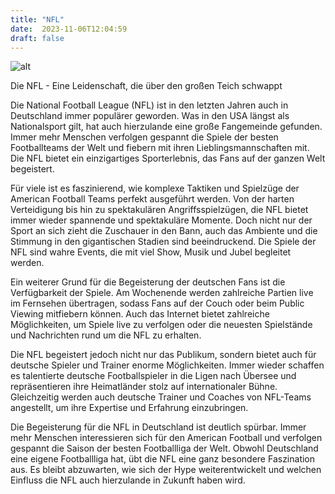 ```yaml
---
title: "NFL"
date:  2023-11-06T12:04:59
draft: false
---
```



![alt](../../images/NFL.jpg)

Die NFL - Eine Leidenschaft, die über den großen Teich schwappt

Die National Football League (NFL) ist in den letzten Jahren auch in Deutschland immer populärer geworden. Was in den USA längst als Nationalsport gilt, hat auch hierzulande eine große Fangemeinde gefunden. Immer mehr Menschen verfolgen gespannt die Spiele der besten Footballteams der Welt und fiebern mit ihren Lieblingsmannschaften mit. Die NFL bietet ein einzigartiges Sporterlebnis, das Fans auf der ganzen Welt begeistert.

Für viele ist es faszinierend, wie komplexe Taktiken und Spielzüge der American Football Teams perfekt ausgeführt werden. Von der harten Verteidigung bis hin zu spektakulären Angriffsspielzügen, die NFL bietet immer wieder spannende und spektakuläre Momente. Doch nicht nur der Sport an sich zieht die Zuschauer in den Bann, auch das Ambiente und die Stimmung in den gigantischen Stadien sind beeindruckend. Die Spiele der NFL sind wahre Events, die mit viel Show, Musik und Jubel begleitet werden.

Ein weiterer Grund für die Begeisterung der deutschen Fans ist die Verfügbarkeit der Spiele. Am Wochenende werden zahlreiche Partien live im Fernsehen übertragen, sodass Fans auf der Couch oder beim Public Viewing mitfiebern können. Auch das Internet bietet zahlreiche Möglichkeiten, um Spiele live zu verfolgen oder die neuesten Spielstände und Nachrichten rund um die NFL zu erhalten.

Die NFL begeistert jedoch nicht nur das Publikum, sondern bietet auch für deutsche Spieler und Trainer enorme Möglichkeiten. Immer wieder schaffen es talentierte deutsche Footballspieler in die Ligen nach Übersee und repräsentieren ihre Heimatländer stolz auf internationaler Bühne. Gleichzeitig werden auch deutsche Trainer und Coaches von NFL-Teams angestellt, um ihre Expertise und Erfahrung einzubringen.

Die Begeisterung für die NFL in Deutschland ist deutlich spürbar. Immer mehr Menschen interessieren sich für den American Football und verfolgen gespannt die Saison der besten Footballliga der Welt. Obwohl Deutschland eine eigene Footballliga hat, übt die NFL eine ganz besondere Faszination aus. Es bleibt abzuwarten, wie sich der Hype weiterentwickelt und welchen Einfluss die NFL auch hierzulande in Zukunft haben wird.